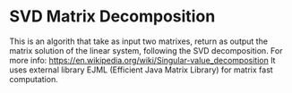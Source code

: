 # SVD Matrix Decomposition

This is an algorith that take as input two matrixes, return as output the matrix solution of the linear system, following the SVD decomposition.
For more info: https://en.wikipedia.org/wiki/Singular-value_decomposition
It uses external library EJML (Efficient Java Matrix Library) for matrix fast computation.
